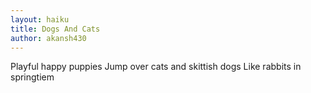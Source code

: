```yaml
---
layout: haiku
title: Dogs And Cats
author: akansh430
---
```


Playful happy puppies
Jump over cats and skittish dogs
Like rabbits in springtiem
